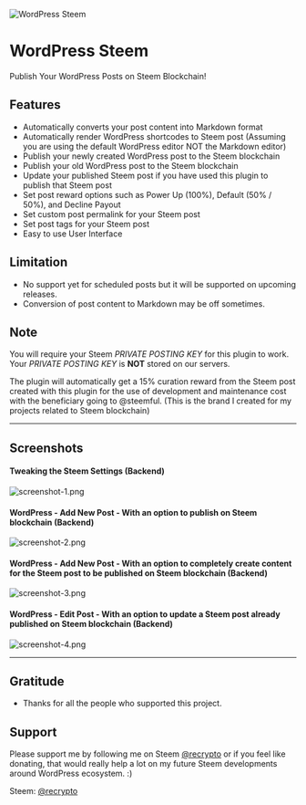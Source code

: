 ![WordPress Steem](https://steemitimages.com/DQmRzu4FnStdRe2mpemhYZQdeP9muZdYmpV4CD5EUtGJXhm/banner-1544x500.png)

# WordPress Steem
Publish Your WordPress Posts on Steem Blockchain!

## Features
- Automatically converts your post content into Markdown format
- Automatically render WordPress shortcodes to Steem post (Assuming you are using the default WordPress editor NOT the Markdown editor)
- Publish your newly created WordPress post to the Steem blockchain
- Publish your old WordPress post to the Steem blockchain
- Update your published Steem post if you have used this plugin to publish that Steem post
- Set post reward options such as Power Up (100%), Default (50% / 50%), and Decline Payout
- Set custom post permalink for your Steem post
- Set post tags for your Steem post
- Easy to use User Interface

## Limitation
- No support yet for scheduled posts but it will be supported on upcoming releases.
- Conversion of post content to Markdown may be off sometimes.

## Note
You will require your Steem _PRIVATE POSTING KEY_ for this plugin to work. Your _PRIVATE POSTING KEY_ is <strong>NOT</strong> stored on our servers.

The plugin will automatically get a 15% curation reward from the Steem post created with this plugin for the use of development and maintenance cost with the beneficiary going to @steemful. (This is the brand I created for my projects related to Steem blockchain)

<hr>

## Screenshots

#### Tweaking the Steem Settings (Backend)
![screenshot-1.png](https://steemitimages.com/DQmYVje4Q5uDB3rV2ivYAtaNnF426sDsAAgz8qyXym4Meow/screenshot-1.png)

#### WordPress - Add New Post - With an option to publish on Steem blockchain (Backend)
![screenshot-2.png](https://steemitimages.com/DQmZjM5NABy1xb9yJ8axbFA4xQ7ygzjfAquuqwqc8qZkHgu/screenshot-2.png)

#### WordPress - Add New Post - With an option to completely create content for the Steem post to be published on Steem blockchain (Backend)
![screenshot-3.png](https://steemitimages.com/DQmbkUpwjSqj7AwPWiCKsYzCnF9FDKcruUKSH8VE5YpT7jb/screenshot-3.png)

#### WordPress - Edit Post - With an option to update a Steem post already published on Steem blockchain (Backend)
![screenshot-4.png](https://steemitimages.com/DQmRH9rjKCTeAF2RVYDWgYenB2NjG8skTfUSzbYzF7NdKBb/screenshot-4.png)

<hr>

## Gratitude
- Thanks for all the people who supported this project.

## Support
Please support me by following me on Steem [@recrypto](https://steemit.com/@recrypto) or if you feel like donating, that would really help a lot on my future Steem developments around WordPress ecosystem. :)

Steem: [@recrypto](https://steemit.com/@recrypto)